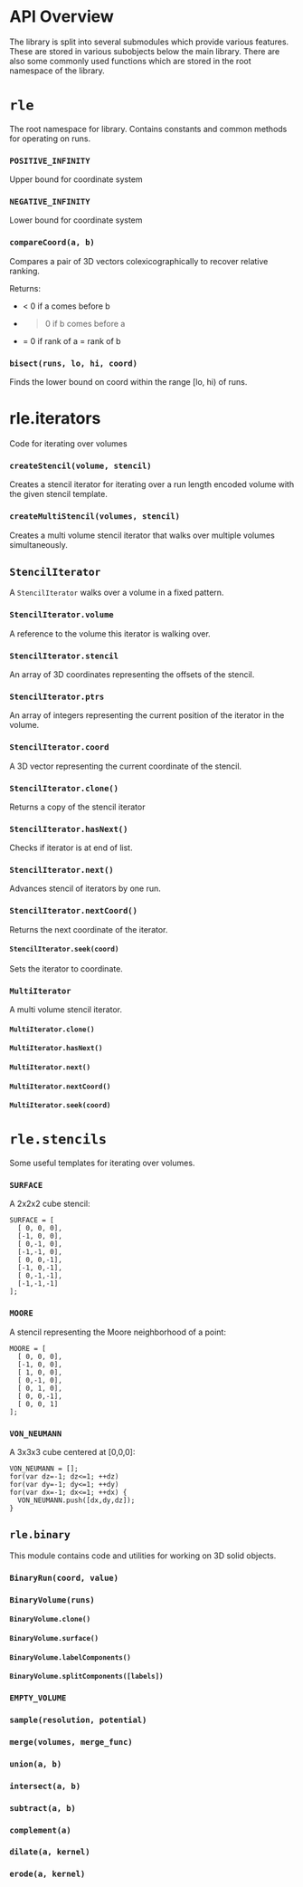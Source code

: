 # API Overview #

The library is split into several submodules which provide various features.  These are stored in various subobjects below the main library.  There are also some commonly used functions which are stored in the root namespace of the library.

# `rle` #


The root namespace for library.  Contains constants and common methods for operating on runs.

### `POSITIVE_INFINITY`

Upper bound for coordinate system

### `NEGATIVE_INFINITY`

Lower bound for coordinate system

### `compareCoord(a, b)`

Compares a pair of 3D vectors colexicographically to recover relative ranking.

Returns:
* < 0 if a comes before b
* > 0 if b comes before a
* = 0 if rank of a = rank of b

### `bisect(runs, lo, hi, coord)`

Finds the lower bound on coord within the range [lo, hi) of runs.


# rle.iterators #

Code for iterating over volumes

### `createStencil(volume, stencil)`

Creates a stencil iterator for iterating over a run length encoded volume with the given stencil template.


### `createMultiStencil(volumes, stencil)`

Creates a multi volume stencil iterator that walks over multiple volumes simultaneously.

## `StencilIterator`

A `StencilIterator` walks over a volume in a fixed pattern.  

### `StencilIterator.volume`

A reference to the volume this iterator is walking over.

### `StencilIterator.stencil`

An array of 3D coordinates representing the offsets of the stencil.

### `StencilIterator.ptrs`

An array of integers representing the current position of the iterator in the volume.

### `StencilIterator.coord`

A 3D vector representing the current coordinate of the stencil.

### `StencilIterator.clone()`

Returns a copy of the stencil iterator

### `StencilIterator.hasNext()`

Checks if iterator is at end of list.

### `StencilIterator.next()`

Advances stencil of iterators by one run.

### `StencilIterator.nextCoord()`

Returns the next coordinate of the iterator.

#### `StencilIterator.seek(coord)`

Sets the iterator to coordinate.


### `MultiIterator`

A multi volume stencil iterator.

#### `MultiIterator.clone()`

#### `MultiIterator.hasNext()`

#### `MultiIterator.next()`

#### `MultiIterator.nextCoord()`

#### `MultiIterator.seek(coord)`


`rle.stencils`
==========

Some useful templates for iterating over volumes.

### `SURFACE`

A 2x2x2 cube stencil:
    
    SURFACE = [
      [ 0, 0, 0],
      [-1, 0, 0],
      [ 0,-1, 0],
      [-1,-1, 0],
      [ 0, 0,-1],
      [-1, 0,-1],
      [ 0,-1,-1],
      [-1,-1,-1]
    ];

### `MOORE`

A stencil representing the Moore neighborhood of a point:

    MOORE = [
      [ 0, 0, 0],
      [-1, 0, 0],
      [ 1, 0, 0],
      [ 0,-1, 0],
      [ 0, 1, 0],
      [ 0, 0,-1],
      [ 0, 0, 1]
    ];

### `VON_NEUMANN`

A 3x3x3 cube centered at [0,0,0]:

    VON_NEUMANN = [];
    for(var dz=-1; dz<=1; ++dz)
    for(var dy=-1; dy<=1; ++dy)
    for(var dx=-1; dx<=1; ++dx) {
      VON_NEUMANN.push([dx,dy,dz]);
    }


`rle.binary`
------------
This module contains code and utilities for working on 3D solid objects.


### `BinaryRun(coord, value)`


### `BinaryVolume(runs)`

#### `BinaryVolume.clone()`

#### `BinaryVolume.surface()`

#### `BinaryVolume.labelComponents()`

#### `BinaryVolume.splitComponents([labels])`


### `EMPTY_VOLUME`


### `sample(resolution, potential)`

### `merge(volumes, merge_func)`

### `union(a, b)`

### `intersect(a, b)`

### `subtract(a, b)`

### `complement(a)`

### `dilate(a, kernel)`

### `erode(a, kernel)`

